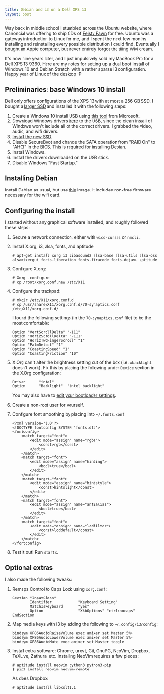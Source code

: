```yaml
---
title: Debian and i3 on a Dell XPS 13
layout: post
---
```


Way back in middle school I stumbled across the Ubuntu website, where Canoncial was offering to ship CDs of [Feisty Fawn](https://en.wikipedia.org/wiki/Ubuntu_version_history#Ubuntu_7.04_.28Feisty_Fawn.29) for free. Ubuntu was a gateway introduction to Linux for me, and I spent the next few months installing and reinstalling every possible distribution I could find. Eventually I bought an Apple computer, but never entirely forgot the tiling WM dream.

It's now nine years later, and I just impulsively sold my MacBook Pro for a Dell XPS 13 9360. Here are my notes for setting up a dual boot install of Windows 10 and Debian Stretch, with a rather sparse i3 configuration. Happy year of Linux of the desktop :P

## Preliminaries: base Windows 10 install

Dell only offers configurations of the XPS 13 with at most a 256 GB SSD. I bought a [larger SSD][0] and installed it with the following steps:

1. Create a Windows 10 install USB using [this tool][1] from Microsoft.
2. Download Windows drivers [here][2] to the USB, since the clean install of Windows won't include all of the correct drivers. I grabbed the video, audio, and wifi drivers.
3. [Install the new SSD][3].
4. Disable SecureBoot and change the SATA operation from "RAID On" to "AHCI" in the BIOS. This is required for installing Debian.
5. Install Windows.
6. Install the drivers downloaded on the USB stick.
7. Disable Windows "Fast Startup."

[0]: https://www.amazon.com/Samsung-2-5-Inch-Internal-MZ-75E500B-AM/dp/B00OBRE5UE/
[1]: https://www.microsoft.com/en-us/software-download/windows10
[2]: http://www.dell.com/support/home/us/en/04/product-support/product/xps-13-9360-laptop/drivers
[3]: http://www.laptopmag.com/articles/upgrade-dell-xps-13-ssd

## Installing Debian

Install Debian as usual, but use [this][4] image. It includes non-free firmware necessary for the wifi card.

[4]: http://cdimage.debian.org/cdimage/unofficial/non-free/cd-including-firmware/

## Configuring the install

I started without any graphical software installed, and roughly followed these steps:

1. Secure a network connection, either with `wicd-curses` or `nmcli`.
1. Install X.org, i3, alsa, fonts, and aptitude: 
   
   ```
   # apt-get install xorg i3 libasound2 alsa-base alsa-utils alsa-oss alsamixergui fonts-liberation fonts-firacode fonts-dejavu aptitude
   ```

1. Configure X.org:

   ```
   # Xorg -configure
   # cp /root/xorg.conf.new /etc/X11
   ```

1. Configure the trackpad:

   ```
   # mkdir /etc/X11/xorg.conf.d
   # cp /usr/share/X11/xorg.conf.d/70-synaptics.conf /etc/X11/xorg.conf.d/
   ```

   I found the following settings (in the `70-synaptics.conf` file) to be the most comfortable:

   ```
   Option "VertScrollDelta" "-111"
   Option "HorizScrollDelta" "-111"
   Option "HorizTwoFingerScroll" "1"
   Option "PalmDetect" "1"
   Option "CoastingSpeed" "1"
   Option "CoastingFriction" "10"
   ```

1. X.Org can't alter the brightness setting out of the box (i.e. `xbacklight` doesn't work). Fix this by placing the following under `Device` section in the X.Org configuration:

   ```
   Driver      "intel"
   Option      "Backlight"  "intel_backlight"
   ```

   You may also have to [edit your bootloader settings][5].

   [5]: https://en.wikipedia.org/wiki/Ubuntu_version_history#Ubuntu_7.04_.28Feisty_Fawn.29

1. Create a non-root user for yourself.

1. Configure font smoothing by placing into `~/.fonts.conf`

   ```
   <?xml version='1.0'?>
   <!DOCTYPE fontconfig SYSTEM 'fonts.dtd'>
   <fontconfig>
       <match target="font">
           <edit mode="assign" name="rgba">
               <const>rgb</const>
           </edit>
       </match>
       <match target="font">
           <edit mode="assign" name="hinting">
               <bool>true</bool>
           </edit>
       </match>
       <match target="font">
           <edit mode="assign" name="hintstyle">
               <const>hintslight</const>
           </edit>
       </match>
       <match target="font">
           <edit mode="assign" name="antialias">
               <bool>true</bool>
           </edit>
       </match>
       <match target="font">
           <edit mode="assign" name="lcdfilter">
               <const>lcddefault</const>
           </edit>
       </match>
   </fontconfig>
   ```

1. Test it out! Run `startx`.

## Optional extras

I also made the following tweaks:

1. Remaps Control to Caps Lock using `xorg.conf`:

   ```
   Section "InputClass"
           Identifier            "Keyboard Setting"
           MatchIsKeyboard       "yes"
           Option                "XkbOptions" "ctrl:nocaps"
   EndSection
   ```

1. Map media keys with i3 by adding the following to `~/.config/i3/config`:

   ```
   bindsym XF86AudioRaiseVolume exec amixer set Master 5%+
   bindsym XF86AudioLowerVolume exec amixer set Master 5%-
   bindsym XF86AudioMute exec amixer set Master toggle
   ```

1. Install extra software: Chrome, urxvt, Git, GnuPG, NeoVim, Dropbox, TeXLive, Zathura, etc. Installing NeoVim requires a few pieces:

   ```
   # aptitude install neovim python3 python3-pip
   $ pip3 install neovim neovim-remote
   ```

   As does Dropbox: 

   ```
   # aptitude install libxslt1.1
   ```
